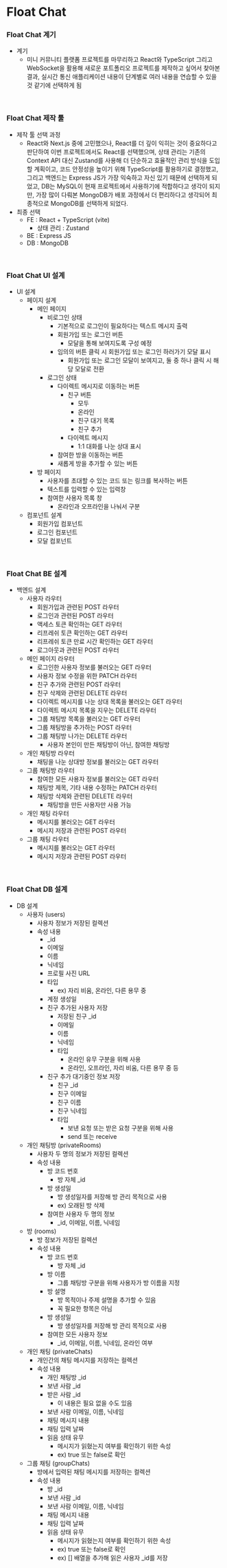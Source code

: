 # Float Chat

### Float Chat 계기

- 계기
  - 미니 커뮤니티 플랫폼 프로젝트를 마무리하고 React와 TypeScript 그리고 WebSocket을 활용해 새로운 포트폴리오 프로젝트를 제작하고 싶어서 찾아본 결과, 실시간 통신 애플리케이션 내용이 단계별로 여러 내용을 연습할 수 있을 것 같기에 선택하게 됨

<br />

### Float Chat 제작 툴

- 제작 툴 선택 과정
  - React와 Next.js 중에 고민했으나, React를 더 깊이 익히는 것이 중요하다고 판단하여 이번 프로젝트에서도 React를 선택했으며, 상태 관리는 기존의 Context API 대신 Zustand를 사용해 더 단순하고 효율적인 관리 방식을 도입할 계획이고, 코드 안정성을 높이기 위해 TypeScript를 활용하기로 결정했고, 그리고 백엔드는 Express JS가 가장 익숙하고 자신 있기 때문에 선택하게 되었고, DB는 MySQL이 현재 프로젝트에서 사용하기에 적합하다고 생각이 되지만, 가장 많이 다뤄본 MongoDB가 배포 과정에서 더 편리하다고 생각되어 최종적으로 MongoDB를 선택하게 되었다.
- 최종 선택
  - FE : React + TypeScript (vite)
    - 상태 관리 : Zustand
  - BE : Express JS
  - DB : MongoDB

<br />

### Float Chat UI 설계

- UI 설계
  - 페이지 설계
    - 메인 페이지
      - 비로그인 상태
        - 기본적으로 로그인이 필요하다는 텍스트 메시지 출력
        - 회원가입 또는 로그인 버튼
          - 모달을 통해 보여지도록 구성 예정
        - 임의의 버튼 클릭 시 회원가입 또는 로그인 하러가기 모달 표시
          - 회원가입 또는 로그인 모달이 보여지고, 둘 중 하나 클릭 시 해당 모달로 전환
      - 로그인 상태
        - 다이렉트 메시지로 이동하는 버튼
          - 친구 버튼
            - 모두
            - 온라인
            - 친구 대기 목록
            - 친구 추가
          - 다이렉트 메시지
            - 1:1 대화를 나눈 상대 표시
        - 참여한 방을 이동하는 버튼
        - 새롭게 방을 추가할 수 있는 버튼
    - 방 페이지
      - 사용자를 초대할 수 있는 코드 또는 링크를 복사하는 버튼
      - 텍스트를 입력할 수 있는 입력창
      - 참여한 사용자 목록 창
        - 온라인과 오프라인을 나눠서 구분
  - 컴포넌트 설계
    - 회원가입 컴포넌트
    - 로그인 컴포넌트
    - 모달 컴포넌트

<br />

### Float Chat BE 설계

- 백엔드 설계
  - 사용자 라우터
    - 회원가입과 관련된 POST 라우터
    - 로그인과 관련된 POST 라우터
    - 액세스 토큰 확인하는 GET 라우터
    - 리프레쉬 토큰 확인하는 GET 라우터
    - 리프레쉬 토큰 만료 시간 확인하는 GET 라우터
    - 로그아웃과 관련된 POST 라우터
  - 메인 페이지 라우터
    - 로그인한 사용자 정보를 불러오는 GET 라우터
    - 사용자 정보 수정을 위한 PATCH 라우터
    - 친구 추가와 관련된 POST 라우터
    - 친구 삭제와 관련된 DELETE 라우터
    - 다이렉트 메시지를 나눈 상대 목록을 불러오는 GET 라우터
    - 다이렉트 메시지 목록을 지우는 DELETE 라우터
    - 그룹 채팅방 목록을 불러오는 GET 라우터
    - 그룹 채팅방을 추가하는 POST 라우터
    - 그룹 채팅방 나가는 DELETE 라우터
      - 사용자 본인이 만든 채팅방이 아닌, 참여한 채팅방
  - 개인 채팅방 라우터
    - 채팅을 나눈 상대방 정보를 불러오는 GET 라우터
  - 그룹 채팅방 라우터
    - 참여한 모든 사용자 정보를 불러오는 GET 라우터
    - 채팅방 제목, 기타 내용 수정하는 PATCH 라우터
    - 채팅방 삭제와 관련된 DELETE 라우터
      - 채팅방을 만든 사용자만 사용 가능
  - 개인 채팅 라우터
    - 메시지를 불러오는 GET 라우터
    - 메시지 저장과 관련된 POST 라우터
  - 그룹 채팅 라우터
    - 메시지를 불러오는 GET 라우터
    - 메시지 저장과 관련된 POST 라우터

<br />

### Float Chat DB 설계

- DB 설계
  - 사용자 (users)
    - 사용자 정보가 저장된 컬렉션
    - 속성 내용
      - \_id
      - 이메일
      - 이름
      - 닉네임
      - 프로필 사진 URL
      - 타입
        - ex) 자리 비움, 온라인, 다른 용무 중
      - 계정 생성일
      - 친구 추가된 사용자 저장
        - 저장된 친구 \_id
        - 이메일
        - 이름
        - 닉네임
        - 타입
          - 온라인 유무 구분을 위해 사용
          - 온라인, 오프라인, 자리 비움, 다른 용무 중 등
      - 친구 추가 대기중인 정보 저장
        - 친구 \_id
        - 친구 이메일
        - 친구 이름
        - 친구 닉네임
        - 타입
          - 보낸 요청 또는 받은 요청 구분을 위해 사용
          - send 또는 receive
  - 개인 채팅방 (privateRooms)
    - 사용자 두 명의 정보가 저장된 컬렉션
    - 속성 내용
      - 방 코드 번호
        - 방 자체 \_id
      - 방 생성일
        - 방 생성일자를 저장해 방 관리 목적으로 사용
        - ex) 오래된 방 삭제
      - 참여한 사용자 두 명의 정보
        - \_id, 이메일, 이름, 닉네임
  - 방 (rooms)
    - 방 정보가 저장된 컬렉션
    - 속성 내용
      - 방 코드 번호
        - 방 자체 \_id
      - 방 이름
        - 그룹 채팅방 구분을 위해 사용자가 방 이름을 지정
      - 방 설명
        - 방 목적이나 주제 설명을 추가할 수 있음
        - 꼭 필요한 항목은 아님
      - 방 생성일
        - 방 생성일자를 저장해 방 관리 목적으로 사용
      - 참여한 모든 사용자 정보
        - \_id, 이메일, 이름, 닉네임, 온라인 여부
  - 개인 채팅 (privateChats)
    - 개인간의 채팅 메시지를 저장하는 컬렉션
    - 속성 내용
      - 개인 채팅방 \_id
      - 보낸 사람 \_id
      - 받은 사람 \_id
        - 이 내용은 필요 없을 수도 있음
      - 보낸 사람 이메일, 이름, 닉네임
      - 채팅 메시지 내용
      - 채팅 입력 날짜
      - 읽음 상태 유무
        - 메시지가 읽혔는지 여부를 확인하기 위한 속성
        - ex) true 또는 false로 확인
  - 그룹 채팅 (groupChats)
    - 방에서 입력된 채팅 메시지를 저장하는 컬렉션
    - 속성 내용
      - 방 \_id
      - 보낸 사람 \_id
      - 보낸 사람 이메일, 이름, 닉네임
      - 채팅 메시지 내용
      - 채팅 입력 날짜
      - 읽음 상태 유무
        - 메시지가 읽혔는지 여부를 확인하기 위한 속성
        - ex) true 또는 false로 확인
        - ex) [] 배열을 추가해 읽은 사용자 \_id를 저장
